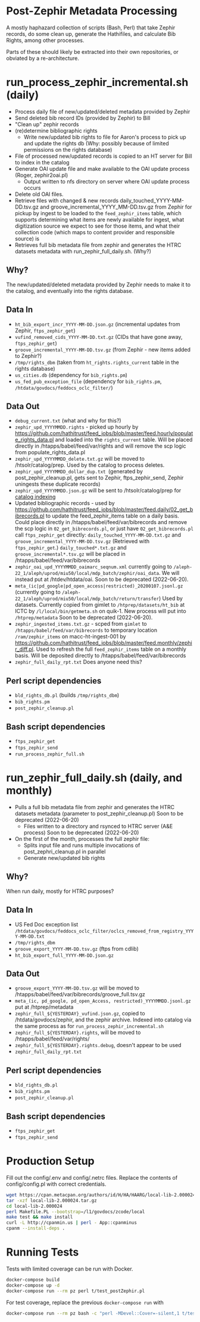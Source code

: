 Post-Zephir Metadata Processing
===============================

A mostly haphazard collection of scripts (Bash, Perl) that take Zephir records, do some clean up, generate the Hathifiles, and calculate Bib Rights, among other processes.

Parts of these should likely be extracted into their own repositories, or obviated by a re-architecture. 

run_process_zephir_incremental.sh (daily)
=========================================
* Process daily file of new/updated/deleted metadata provided by Zephir
* Send deleted bib record IDs (provided by Zephir) to Bill
* "Clean up" zephir records
* (re)determine bibliographic rights
  + Write new/updated bib rights to file for Aaron's process to pick up and update the rights db (Why: possibly because of limited permissions on the rights database)
* File of processed new/updated records is copied to an HT server for Bill to index in the catalog
* Generate OAI update file and make available to the OAI update process (Roger, zephir2oai.pl)
  + Output written to nfs directory on server where OAI update process occurs 
* Delete old OAI files.
* Retrieve files with changed & new records daily_touched_YYYY-MM-DD.tsv.gz and groove_incremental_YYYY_MM-DD.tsv.gz from Zephir for pickup by ingest to be loaded to the `feed_zephir_items` table, which supports determining what items are newly available for ingest, what digitization source we expect to see for those items, and what their collection code (which maps to content provider and responsible source) is
* Retrieves full bib metadata file from zephir and generates the HTRC datasets metadata with run_zephir_full_daily.sh. (Why?)

Why?
----
The new/updated/deleted metadata provided by Zephir needs to make it to the catalog, and eventually into the rights database. 

Data In
-------
* `ht_bib_export_incr_YYYY-MM-DD.json.gz` (incremental updates from Zephir, `ftps_zephir_get`)
* `vufind_removed_cids_YYYY-MM-DD.txt.gz` (CIDs that have gone away, `ftps_zephir_get`)
* `groove_incremental_YYYY-MM-DD.tsv.gz`  (from Zephir - new items added to Zephir?)
* `/tmp/rights_dbm`  (taken from `ht_rights.rights_current` table in the rights database)
* `us_cities.db` (dependency for `bib_rights.pm`)
* `us_fed_pub_exception_file` (dependency for `bib_rights.pm`, `/htdata/govdocs/feddocs_oclc_filter/`) 

Data Out
--------
* `debug_current.txt` (what and why for this?)
* `zephir_upd_YYYYMMDD.rights` - picked up hourly by https://github.com/hathitrust/feed_jobs/blob/master/feed.hourly/populate_rights_data.pl and loaded into the `rights_current` table. Will be placed directly in /htapps/babel/feed/var/rights and will remove the scp logic from populate_rights_data.pl
* `zephir_upd_YYYYMMDD_delete.txt.gz`  will be moved to /htsolr/catalog/prep. Used by the catalog to process deletes.
* `zephir_upd_YYYYMMDD_dollar_dup.txt `(generated by post_zephir_cleanup.pl, gets sent to Zephir, ftps_zephir_send, Zephir uningests these duplicate records)
* `zephir_upd_YYYYMMDD.json.gz` will be sent to /htsolr/catalog/prep for [catalog indexing](https://github.com/hathitrust/hathitrust_catalog_indexer)
* Updated bibliographic records - used by https://github.com/hathitrust/feed_jobs/blob/master/feed.daily/02_get_bibrecords.pl to update the feed_zephir_items table on a daily basis. Could place directly in /htapps/babel/feed/var/bibrecords and remove the scp logic in `02_get_bibrecords.pl`, or just have `02_get_bibrecords.pl` call `ftps_zephir_get` directly: `daily_touched_YYYY-MM-DD.txt.gz` and `groove_incremental_YYYY-MM-DD.tsv.gz` (Retrieved with `ftps_zephir_get`.)  `daily_touched*.txt.gz` and `groove_incremental*.tsv.gz` will be placed in /htapps/babel/feed/var/bibrecords
* `zephir_oai_upd_YYYYMMDD_oaimarc_seqnum.xml` currently going to `/aleph-22_1/aleph/uprod/miu50/local/mdp_batch/zephir/oai_data`. We will instead put at /htdev/htdata/oai. Soon to be deprecated (2022-06-20).
* `meta_(ic|pd_google|pd_open_access|restricted)_20200107.jsonl.gz` (currently going to `/aleph-22_1/aleph/uprod/miu50/local/mdp_batch/return/transfer`) Used by datasets. Currently copied from gimlet to `/htprep/datasets/ht_bib` at ICTC by `/l/local/bin/getmeta.sh` on quik-1. New process will put into `/htprep/metadata` Soon to be deprecated (2022-06-20). 
* `zephir_ingested_items.txt.gz` - scped from `gimlet` to `/htapps/babel/feed/var/bibrecords` to temporary location `/ram/zephir_items` on macc-ht-ingest-001 by https://github.com/hathitrust/feed_jobs/blob/master/feed.monthly/zephir_diff.pl. Used to refresh the full `feed_zephir_items` table on a monthly basis. Will be deposited directly to /htapps/babel/feed/var/bibrecords
* `zephir_full_daily_rpt.txt` Does anyone need this?

Perl script dependencies
------------------------
* `bld_rights_db.pl` (builds `/tmp/rights_dbm`)
* `bib_rights.pm`
* `post_zephir_cleanup.pl`

Bash script dependencies
------------------------
* `ftps_zephir_get`
* `ftps_zephir_send`
* `run_process_zephir_full.sh`

run_zephir_full_daily.sh (daily, and monthly)
=============================================
* Pulls a full bib metadata file from zephir and generates the HTRC datasets metadata (parameter to post_zephir_cleanup.pl) Soon to be deprecated (2022-06-20)
  + Files written to a directory and rsynced to HTRC server (A&E process) Soon to be deprecated (2022-06-20)
* On the first of the month, processes the full zephir file:
  + Splits input file and runs multiple invocations of post_zephri_cleanup.pl in parallel
  + Generate new/updated bib rights

Why?
----
When run daily, mostly for HTRC purposes? 

Data In
-------
* US Fed Doc exception list `/htdata/govdocs/feddocs_oclc_filter/oclcs_removed_from_registry_YYYY-MM-DD.txt`
* `/tmp/rights_dbm`
* `groove_export_YYYY-MM-DD.tsv.gz` (ftps from cdlib)
* `ht_bib_export_full_YYYY-MM-DD.json.gz`

Data Out
--------
* `groove_export_YYYY-MM-DD.tsv.gz` will be moved to /htapps/babel/feed/var/bibrecords/groove_full.tsv.gz  
* `meta_(ic, pd_google, pd_open_Access, restricted)_YYYYMMDD.jsonl.gz` put at /htprep/metadata
* `zephir_full_${YESTERDAY}_vufind.json.gz`, copied to /htdata/govdocs/zephir, and the zephir archive. Indexed into catalog via the same process as for `run_process_zephir_incremental.sh`
* `zephir_full_${YESTERDAY}.rights`, will be moved to /htapps/babel/feed/var/rights/
* `zephir_full_${YESTERDAY}.rights.debug`, doesn't appear to be used
* `zephir_full_daily_rpt.txt`

Perl script dependencies
------------------------
* `bld_rights_db.pl`
* `bib_rights.pm`
* `post_zephir_cleanup.pl`

Bash script dependencies
------------------------
* `ftps_zephir_get`
* `ftps_zephir_send`


Production Setup
=====
Fill out the config/.env and config/.netrc files. Replace the contents of config/config.pl with correct credentials.

```bash
wget https://cpan.metacpan.org/authors/id/H/HA/HAARG/local-lib-2.000024.tar.gz
tar -xzf local-lib-2.000024.tar.gz
cd local-lib-2.000024
perl Makefile.PL --bootstrap=/l1/govdocs/zcode/local
make test && make install
curl -L http://cpanmin.us | perl - App::cpanminus
cpanm --install-deps .
```

Running Tests
====
Tests with limited coverage can be run with Docker.

```bash
docker-compose build
docker-compose up -d
docker-compose run --rm pz perl t/test_postZephir.pl
```

For test coverage, replace the previous `docker-compose run` with
```bash
docker-compose run --rm pz bash -c "perl -MDevel::Cover=-silent,1 t/test_postZephir.pl && cover -nosummary /usr/src/app/cover_db"
```

